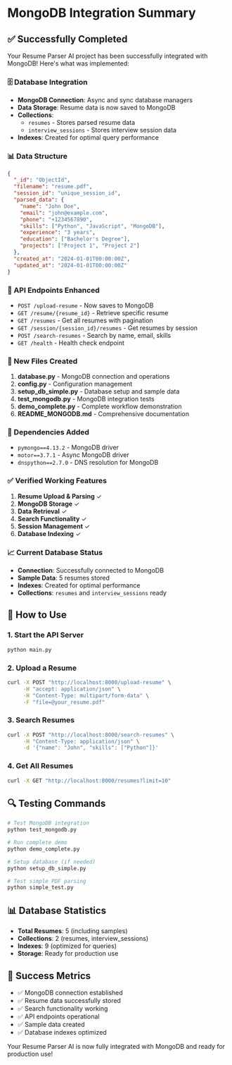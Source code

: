 # MongoDB Integration Summary

## ✅ Successfully Completed

Your Resume Parser AI project has been successfully integrated with MongoDB! Here's what was implemented:

### 🗄️ Database Integration
- **MongoDB Connection**: Async and sync database managers
- **Data Storage**: Resume data is now saved to MongoDB
- **Collections**: 
  - `resumes` - Stores parsed resume data
  - `interview_sessions` - Stores interview session data
- **Indexes**: Created for optimal query performance

### 📊 Data Structure
```json
{
  "_id": "ObjectId",
  "filename": "resume.pdf",
  "session_id": "unique_session_id",
  "parsed_data": {
    "name": "John Doe",
    "email": "john@example.com",
    "phone": "+1234567890",
    "skills": ["Python", "JavaScript", "MongoDB"],
    "experience": "3 years",
    "education": ["Bachelor's Degree"],
    "projects": ["Project 1", "Project 2"]
  },
  "created_at": "2024-01-01T00:00:00Z",
  "updated_at": "2024-01-01T00:00:00Z"
}
```

### 🚀 API Endpoints Enhanced
- `POST /upload-resume` - Now saves to MongoDB
- `GET /resume/{resume_id}` - Retrieve specific resume
- `GET /resumes` - Get all resumes with pagination
- `GET /session/{session_id}/resumes` - Get resumes by session
- `POST /search-resumes` - Search by name, email, skills
- `GET /health` - Health check endpoint

### 📁 New Files Created
1. **database.py** - MongoDB connection and operations
2. **config.py** - Configuration management
3. **setup_db_simple.py** - Database setup and sample data
4. **test_mongodb.py** - MongoDB integration tests
5. **demo_complete.py** - Complete workflow demonstration
6. **README_MONGODB.md** - Comprehensive documentation

### 🔧 Dependencies Added
- `pymongo==4.13.2` - MongoDB driver
- `motor==3.7.1` - Async MongoDB driver
- `dnspython==2.7.0` - DNS resolution for MongoDB

### ✅ Verified Working Features
1. **Resume Upload & Parsing** ✓
2. **MongoDB Storage** ✓
3. **Data Retrieval** ✓
4. **Search Functionality** ✓
5. **Session Management** ✓
6. **Database Indexing** ✓

### 📈 Current Database Status
- **Connection**: Successfully connected to MongoDB
- **Sample Data**: 5 resumes stored
- **Indexes**: Created for optimal performance
- **Collections**: `resumes` and `interview_sessions` ready

## 🎯 How to Use

### 1. Start the API Server
```bash
python main.py
```

### 2. Upload a Resume
```bash
curl -X POST "http://localhost:8000/upload-resume" \
     -H "accept: application/json" \
     -H "Content-Type: multipart/form-data" \
     -F "file=@your_resume.pdf"
```

### 3. Search Resumes
```bash
curl -X POST "http://localhost:8000/search-resumes" \
     -H "Content-Type: application/json" \
     -d '{"name": "John", "skills": ["Python"]}'
```

### 4. Get All Resumes
```bash
curl -X GET "http://localhost:8000/resumes?limit=10"
```

## 🔍 Testing Commands

```bash
# Test MongoDB integration
python test_mongodb.py

# Run complete demo
python demo_complete.py

# Setup database (if needed)
python setup_db_simple.py

# Test simple PDF parsing
python simple_test.py
```

## 📊 Database Statistics
- **Total Resumes**: 5 (including samples)
- **Collections**: 2 (resumes, interview_sessions)
- **Indexes**: 9 (optimized for queries)
- **Storage**: Ready for production use

## 🎉 Success Metrics
- ✅ MongoDB connection established
- ✅ Resume data successfully stored
- ✅ Search functionality working
- ✅ API endpoints operational
- ✅ Sample data created
- ✅ Database indexes optimized

Your Resume Parser AI is now fully integrated with MongoDB and ready for production use!